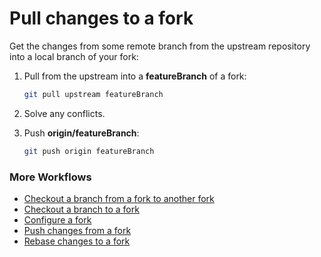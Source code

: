 # Pull changes to a fork

Get the changes from some remote branch from the upstream repository into a local branch of your fork:

1. Pull from the upstream into a **featureBranch** of a fork:

    ```bash
    git pull upstream featureBranch
    ```

1. Solve any conflicts.

1. Push **origin/featureBranch**:

    ```bash
    git push origin featureBranch
    ```

### More Workflows

- [Checkout a branch from a fork to another fork](CheckoutABranchFromAForkToAnotherFork.md)
- [Checkout a branch to a fork](CheckoutABranchToAFork.md)
- [Configure a fork](ConfigureAFork.md)
- [Push changes from a fork](PushChangesFromAFork.md)
- [Rebase changes to a fork](RebaseChangesToAFork.md)
